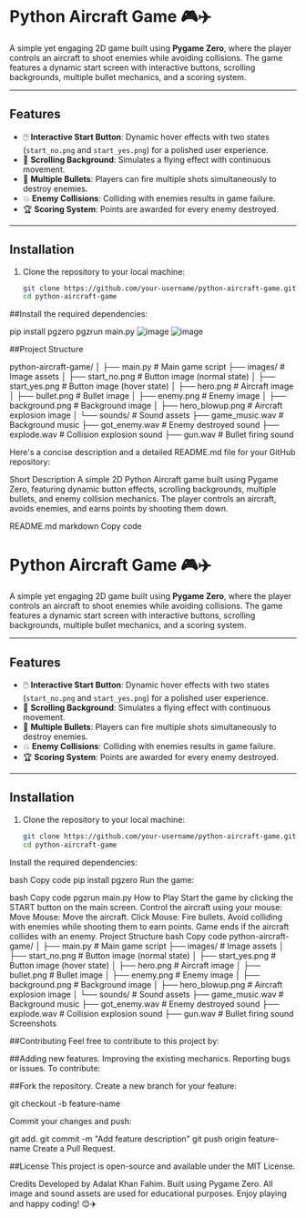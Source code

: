 # Python Aircraft Game 🎮✈️

A simple yet engaging 2D game built using **Pygame Zero**, where the player controls an aircraft to shoot enemies while avoiding collisions. The game features a dynamic start screen with interactive buttons, scrolling backgrounds, multiple bullet mechanics, and a scoring system.

---

## **Features**
- 🖱️ **Interactive Start Button**: Dynamic hover effects with two states (`start_no.png` and `start_yes.png`) for a polished user experience.
- 🌌 **Scrolling Background**: Simulates a flying effect with continuous movement.
- 🎯 **Multiple Bullets**: Players can fire multiple shots simultaneously to destroy enemies.
- 💥 **Enemy Collisions**: Colliding with enemies results in game failure.
- 🏆 **Scoring System**: Points are awarded for every enemy destroyed.

---

## **Installation**
1. Clone the repository to your local machine:
   ```bash
   git clone https://github.com/your-username/python-aircraft-game.git
   cd python-aircraft-game
##Install the required dependencies:

pip install pgzero
pgzrun main.py
![image](https://github.com/user-attachments/assets/a2150c52-bef1-4d63-9b1f-4475e67de4ed)
![image](https://github.com/user-attachments/assets/817a7432-e4a2-417f-87a1-6e109e2978b1)


##Project Structure

python-aircraft-game/
│
├── main.py                 # Main game script
├── images/                 # Image assets
│   ├── start_no.png        # Button image (normal state)
│   ├── start_yes.png       # Button image (hover state)
│   ├── hero.png            # Aircraft image
│   ├── bullet.png          # Bullet image
│   ├── enemy.png           # Enemy image
│   ├── background.png      # Background image
│   ├── hero_blowup.png     # Aircraft explosion image
│
└── sounds/                 # Sound assets
    ├── game_music.wav      # Background music
    ├── got_enemy.wav       # Enemy destroyed sound
    ├── explode.wav         # Collision explosion sound
    ├── gun.wav             # Bullet firing sound


    
Here's a concise description and a detailed README.md file for your GitHub repository:

Short Description
A simple 2D Python Aircraft game built using Pygame Zero, featuring dynamic button effects, scrolling backgrounds, multiple bullets, and enemy collision mechanics. The player controls an aircraft, avoids enemies, and earns points by shooting them down.

README.md
markdown
Copy code
# Python Aircraft Game 🎮✈️

A simple yet engaging 2D game built using **Pygame Zero**, where the player controls an aircraft to shoot enemies while avoiding collisions. The game features a dynamic start screen with interactive buttons, scrolling backgrounds, multiple bullet mechanics, and a scoring system.

---

## **Features**
- 🖱️ **Interactive Start Button**: Dynamic hover effects with two states (`start_no.png` and `start_yes.png`) for a polished user experience.
- 🌌 **Scrolling Background**: Simulates a flying effect with continuous movement.
- 🎯 **Multiple Bullets**: Players can fire multiple shots simultaneously to destroy enemies.
- 💥 **Enemy Collisions**: Colliding with enemies results in game failure.
- 🏆 **Scoring System**: Points are awarded for every enemy destroyed.

---

## **Installation**
1. Clone the repository to your local machine:
   ```bash
   git clone https://github.com/your-username/python-aircraft-game.git
   cd python-aircraft-game
Install the required dependencies:

bash
Copy code
pip install pgzero
Run the game:

bash
Copy code
pgzrun main.py
How to Play
Start the game by clicking the START button on the main screen.
Control the aircraft using your mouse:
Move Mouse: Move the aircraft.
Click Mouse: Fire bullets.
Avoid colliding with enemies while shooting them to earn points.
Game ends if the aircraft collides with an enemy.
Project Structure
bash
Copy code
python-aircraft-game/
│
├── main.py                 # Main game script
├── images/                 # Image assets
│   ├── start_no.png        # Button image (normal state)
│   ├── start_yes.png       # Button image (hover state)
│   ├── hero.png            # Aircraft image
│   ├── bullet.png          # Bullet image
│   ├── enemy.png           # Enemy image
│   ├── background.png      # Background image
│   ├── hero_blowup.png     # Aircraft explosion image
│
└── sounds/                 # Sound assets
    ├── game_music.wav      # Background music
    ├── got_enemy.wav       # Enemy destroyed sound
    ├── explode.wav         # Collision explosion sound
    ├── gun.wav             # Bullet firing sound
Screenshots

##Contributing
Feel free to contribute to this project by:

##Adding new features.
Improving the existing mechanics.
Reporting bugs or issues.
To contribute:

##Fork the repository.
Create a new branch for your feature:

git checkout -b feature-name

Commit your changes and push:

git add.
git commit -m "Add feature description"
git push origin feature-name
Create a Pull Request.

##License
This project is open-source and available under the MIT License.

Credits
Developed by Adalat Khan Fahim.
Built using Pygame Zero.
All image and sound assets are used for educational purposes.
Enjoy playing and happy coding! 😊✈️

